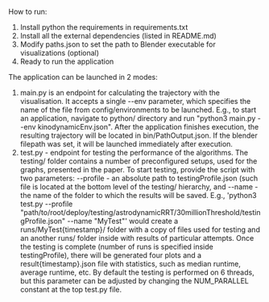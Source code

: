 How to run:
1. Install python the requirements in requirements.txt
2. Install all the external dependencies (listed in README.md)
3. Modify paths.json to set the path to Blender executable for visualizations (optional)
4. Ready to run the application

The application can be launched in 2 modes:
1. main.py is an endpoint for calculating the trajectory with the visualisation. It accepts a single --env parameter, which specifies the name of the file from config/environments to be launched. E.g., to start an application, navigate to python/ directory and run "python3 main.py --env kinodynamicEnv.json". After the application finishes execution, the resulting trajectory will be located in bin/PathOutput.json. If the blender filepath was set, it will be launched immediately after execution. 
2. test.py - endpoint for testing the performance of the algorithms. The testing/ folder contains a number of preconfigured setups, used for the graphs, presented in the paper. To start testing, provide the script with two parameters: --profile - an absolute path to testingProfile.json (such file is located at the bottom level of the testing/ hierarchy, and --name - the name of the folder to which the results will be saved. E.g., 'python3 test.py --profile "path/to/root/deploy/testing/astrodynamicRRT/30millionThreshold/testingProfile.json" --name "MyTest"' would create a runs/MyTest{timestamp}/ folder with a copy of files used for testing and an another runs/ folder inside with results of particular attempts. Once the testing is complete (number of runs is specified inside testingProfile), there will be generated four plots and a result{timestamp}.json file with statistics, such as median runtime, average runtime, etc. By default the testing is performed on 6 threads, but this parameter can be adjusted by changing the NUM_PARALLEL constant at the top test.py file. 
